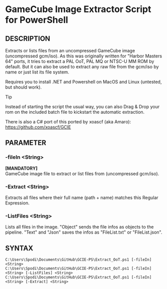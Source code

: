 # GameCube Image Extractor Script for PowerShell
## DESCRIPTION
Extracts or lists files from an uncompressed GameCube image (uncompressed gcm/iso). As this was originally written for "Harbor Masters 64" ports, it tries to extract a PAL OoT, PAL MQ or NTSC-U MM ROM by default. But it can also be used to extract any raw file from the gcm/iso by name or just list its file system.

Requires you to install .NET and Powershell on MacOS and Linux (untested, but should work).

> [!TIP]
> Instead of starting the script the usual way, you can also Drag & Drop your rom on the included batch file to kickstart the automatic extraction.

There is also a C# port of this ported by xoascf (aka Amaro): https://github.com/xoascf/GCIE

## PARAMETER
### -fileIn <String\>
**[MANDATORY]**\
GameCube image file to extract or list files from (uncompressed gcm/iso).

### -Extract <String\>
Extracts all files where their full name (path + name) matches this Regular Expression.

### -ListFiles <String\>
Lists all files in the image. "Object" sends the file infos as objects to the pipeline. "Text" and "Json" saves the infos as "FileList.txt" or "FileList.json".


## SYNTAX
```
C:\Users\Spodi\Documents\GitHub\GCIE-PS\Extract_OoT.ps1 [-fileIn] <String>
C:\Users\Spodi\Documents\GitHub\GCIE-PS\Extract_OoT.ps1 [-fileIn] <String> [-ListFiles] <String>
C:\Users\Spodi\Documents\GitHub\GCIE-PS\Extract_OoT.ps1 [-fileIn] <String> [-Extract] <String>
```